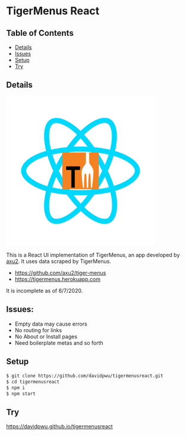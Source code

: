 # TigerMenus React

## Table of Contents

* [Details](#details)
* [Issues](#issues)
* [Setup](#setup)
* [Try](#try)

## Details

<img src="https://raw.githubusercontent.com/davidpwu/tigermenusreact/master/src/assets/tm-react.jpg" alt="" width="400"/>

This is a React UI implementation of TigerMenus, an app developed by [axu2](https://github.com/axu2). It uses data scraped by TigerMenus.
- https://github.com/axu2/tiger-menus
- https://tigermenus.herokuapp.com

It is incomplete as of 6/7/2020.

## Issues:
- Empty data may cause errors
- No routing for links
- No About or Install pages
- Need boilerplate metas and so forth

## Setup
```
$ git clone https://github.com/davidpwu/tigermenusreact.git
$ cd tigermenusreact
$ npm i
$ npm start
```

## Try

<a href="https://davidpwu.github.io/tigermenusreact">https://davidpwu.github.io/tigermenusreact</a>
